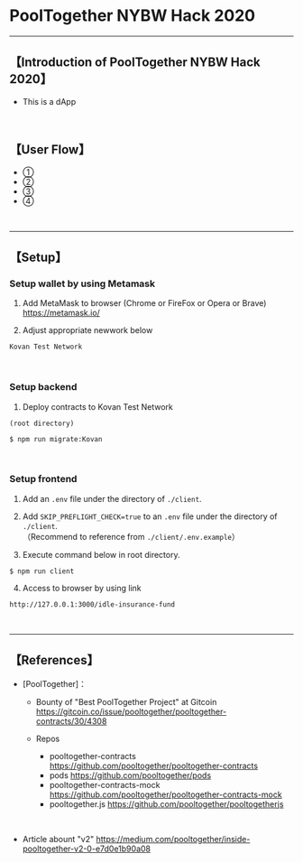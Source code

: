 # PoolTogether NYBW Hack 2020

***
## 【Introduction of PoolTogether NYBW Hack 2020】
- This is a dApp

&nbsp;

## 【User Flow】
- ① 
- ②
- ③
- ④

&nbsp;

***

## 【Setup】
### Setup wallet by using Metamask
1. Add MetaMask to browser (Chrome or FireFox or Opera or Brave)    
https://metamask.io/  


2. Adjust appropriate newwork below 
```
Kovan Test Network
```

&nbsp;


### Setup backend
1. Deploy contracts to Kovan Test Network
```
(root directory)

$ npm run migrate:Kovan
```

&nbsp;


### Setup frontend
1. Add an `.env` file under the directory of `./client`.

2. Add `SKIP_PREFLIGHT_CHECK=true` to an `.env` file under the directory of `./client`.    
（Recommend to reference from `./client/.env.example`）

3. Execute command below in root directory.
```
$ npm run client
```

4. Access to browser by using link 
```
http://127.0.0.1:3000/idle-insurance-fund
```

&nbsp;


***

## 【References】
- [PoolTogether]：
  - Bounty of "Best PoolTogether Project" at Gitcoin
    https://gitcoin.co/issue/pooltogether/pooltogether-contracts/30/4308

  - Repos
    - pooltogether-contracts
      https://github.com/pooltogether/pooltogether-contracts
    - pods
      https://github.com/pooltogether/pods
    - pooltogether-contracts-mock
      https://github.com/pooltogether/pooltogether-contracts-mock
    - pooltogether.js
      https://github.com/pooltogether/pooltogetherjs

<br>

  - Article abount "v2"
    https://medium.com/pooltogether/inside-pooltogether-v2-0-e7d0e1b90a08
